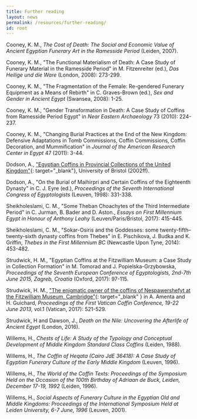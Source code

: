 ```yaml
---
title: Further reading
layout: news
permalink: /resources/further-reading/
id: root
---
```

Cooney, K. M., _The Cost of Death: The Social and Economic Value of Ancient Egyptian Funerary Art in the Ramesside Period_ (Leiden, 2007).

Cooney, K. M., "The Functional Materialism of Death: A Case Study of Funerary Material in the Ramesside Period" in M. Fitzenreiter (ed.), _Das Heilige und die Ware_ (London, 2008): 273-299.

Cooney, K. M., "The Fragmentation of the Female: Re-gendered Funerary Equipment as a Means of Rebirth" in C. Graves-Brown (ed.), _Sex and Gender in Ancient Egypt_ (Swansea, 2008): 1-25.

Cooney, K. M., "Gender Transformation in Death: A Case Study of Coffins from Ramesside Period Egypt" in _Near Eastern Archaeology_ 73 (2010): 224-237.

Cooney, K. M., "Changing Burial Practices at the End of the New Kingdom: Defensive Adaptations in Tomb Commissions, Coffin Commissions, Coffin Decoration, and Mummification" in _Journal of the American Research Center in Egypt_ 47 (2011): 3-44.

Dodson, A., ["Egyptian Coffins in Provincial Collections of the United Kingdom"](http://www.bris.ac.uk/archanth/research/dodson/ecpuk){: target="_blank"}, University of Bristol (2002ff).

Dodson, A., "On the Burial of Maihirpri and Certain Coffins of the Eighteenth Dynasty" in C. J. Eyre (ed.), _Proceedings of the Seventh International Congress of Egyptologists_ (Leuven, 1998): 331-338.

Sheikholeslami, C. M., "Some Theban Choachytes of the Third Intermediate Period" in C. Jurman, B. Bader and D. Aston., _Essays on First Millennium Egypt in Honour of Anthony Leahy_ (Leuven/Paris/Bristol, 2017): 415-445.

Sheikholeslami, C. M., "Sokar-Osiris and the Goddesses: some twenty-fifth–twenty-sixth dynasty coffins from Thebes" in E. Pischikova, J. Budka and K. Griffin, _Thebes in the First Millennium BC_ (Newcastle Upon Tyne, 2014): 453-482.

Strudwick, H. M., "Egyptian Coffins at the Fitzwilliam Museum: a Case Study in Collection Formation" in M. Tomorad and J. Popielska-Grzybowska, _Proceedings of the Seventh European Conference of Egyptologists, 2nd-7th June 2015, Zagreb, Croatia_ (Oxford, 2017): 97-115.

Strudwick, H. M., ["The enigmatic owner of the coffins of Nespawershefyt at the Fitzwilliam Museum, Cambridge"](http://www.academia.edu/33566355/Enigmatic_owner_of_the_coffins_of_Nespawershefyt_..){: target="_blank" } in A. Amenta and H. Guichard, _Proceedings of the First Vatican Coffin Conference, 19-22 June 2013,_ vol.1 (Vatican, 2017): 521-529.

Strudwick, H and Dawson, J., _Death on the Nile: Uncovering the Afterlife of Ancient Egypt_ (London, 2016).

Willems, H., _Chests of Life: A Study of the Typology and Conceptual Development of Middle Kingdom Standard Class Coffins_ (Leiden, 1988).

Willems, H., _The Coffin of Heqata (Cairo JdE 36418): A Case Study of Egyptian Funerary Culture of the Early Middle Kingdom_ (Leuven, 1996).

Willems, H., _The World of the Coffin Texts: Proceedings of the Symposium Held on the Occasion of the 100th Birthday of Adriaan de Buck, Leiden, December 17-19, 1992_ (Leiden, 1996).

Willems, H., _Social Aspects of Funerary Culture in the Egyptian Old and Middle Kingdoms: Proceedings of the International Symposium Held at Leiden University, 6-7 June, 1996_ (Leuven, 2001).
